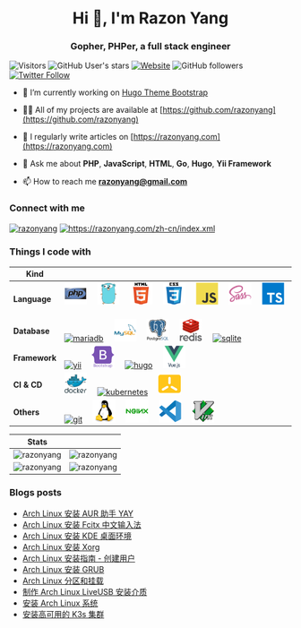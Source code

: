 <h1 align="center">Hi 👋, I'm Razon Yang</h1>
<h3 align="center">Gopher, PHPer, a full stack engineer</h3>

![Visitors](https://komarev.com/ghpvc/?username=razonyang&label=visitors&color=0e75b6&style=flat-square)
![GitHub User's stars](https://img.shields.io/github/stars/razonyang?style=flat-square)
[![Website](https://img.shields.io/website?style=flat-square&url=https%3A%2F%2Frazonyang.com%2F)](https://razonyang.com/)
![GitHub followers](https://img.shields.io/github/followers/razonyang?style=flat-square)
[![Twitter Follow](https://img.shields.io/twitter/follow/razonyang?style=flat-square)](https://twitter.com/razonyang)

- 🔭 I’m currently working on [Hugo Theme Bootstrap](https://github.com/razonyang/hugo-theme-bootstrap)

- 👨‍💻 All of my projects are available at [https://github.com/razonyang](https://github.com/razonyang)

- 📝 I regularly write articles on [https://razonyang.com](https://razonyang.com)

- 💬 Ask me about **PHP**, **JavaScript**, **HTML**, **Go**, **Hugo**, **Yii Framework**

- 📫 How to reach me **razonyang@gmail.com**

<h3 align="left">Connect with me</h3>
<p align="left">
<a href="https://twitter.com/razonyang" target="blank"><img align="center" src="https://raw.githubusercontent.com/rahuldkjain/github-profile-readme-generator/master/src/images/icons/Social/twitter.svg" alt="razonyang" height="30" width="40" /></a>
<a href="/https://razonyang.com/zh-cn/index.xml" target="blank"><img align="center" src="https://raw.githubusercontent.com/rahuldkjain/github-profile-readme-generator/master/src/images/icons/Social/rss.svg" alt="https://razonyang.com/zh-cn/index.xml" height="30" width="40" /></a>
</p>

<h3 align="left">Things I code with</h3>

| Kind | |
|---|---|
| **Language** | <a href="https://www.php.net" target="_blank" rel="noreferrer"><img src="https://raw.githubusercontent.com/devicons/devicon/master/icons/php/php-original.svg" alt="php" width="40" height="40"/></a>&nbsp;&nbsp;&nbsp;&nbsp;&nbsp;<a href="https://golang.org" target="_blank" rel="noreferrer"><img src="https://raw.githubusercontent.com/devicons/devicon/master/icons/go/go-original.svg" alt="go" width="40" height="40"/></a>&nbsp;&nbsp;&nbsp;&nbsp;&nbsp;<a href="https://www.w3.org/html/" target="_blank" rel="noreferrer"><img src="https://raw.githubusercontent.com/devicons/devicon/master/icons/html5/html5-original-wordmark.svg" alt="html5" width="40" height="40"/></a>&nbsp;&nbsp;&nbsp;&nbsp;&nbsp;<a href="https://www.w3schools.com/css/" target="_blank" rel="noreferrer"><img src="https://raw.githubusercontent.com/devicons/devicon/master/icons/css3/css3-original-wordmark.svg" alt="css3" width="40" height="40"/></a>&nbsp;&nbsp;&nbsp;&nbsp;&nbsp;<a href="https://developer.mozilla.org/en-US/docs/Web/JavaScript" target="_blank" rel="noreferrer"><img src="https://raw.githubusercontent.com/devicons/devicon/master/icons/javascript/javascript-original.svg" alt="javascript" width="40" height="40"/></a>&nbsp;&nbsp;&nbsp;&nbsp;&nbsp;<a href="https://sass-lang.com" target="_blank" rel="noreferrer"><img src="https://raw.githubusercontent.com/devicons/devicon/master/icons/sass/sass-original.svg" alt="sass" width="40" height="40"/></a>&nbsp;&nbsp;&nbsp;&nbsp;&nbsp;<a href="https://www.typescriptlang.org/" target="_blank" rel="noreferrer"><img src="https://raw.githubusercontent.com/devicons/devicon/master/icons/typescript/typescript-original.svg" alt="typescript" width="40" height="40"/></a>&nbsp;&nbsp;&nbsp;&nbsp;&nbsp;|
| **Database** | <a href="https://mariadb.org/" target="_blank" rel="noreferrer"><img src="https://www.vectorlogo.zone/logos/mariadb/mariadb-icon.svg" alt="mariadb" width="40" height="40"/></a>&nbsp;&nbsp;&nbsp;&nbsp;&nbsp;<a href="https://www.mysql.com/" target="_blank" rel="noreferrer"><img src="https://raw.githubusercontent.com/devicons/devicon/master/icons/mysql/mysql-original-wordmark.svg" alt="mysql" width="40" height="40"/></a>&nbsp;&nbsp;&nbsp;&nbsp;&nbsp;<a href="https://www.postgresql.org" target="_blank" rel="noreferrer"><img src="https://raw.githubusercontent.com/devicons/devicon/master/icons/postgresql/postgresql-original-wordmark.svg" alt="postgresql" width="40" height="40"/></a>&nbsp;&nbsp;&nbsp;&nbsp;&nbsp;<a href="https://redis.io" target="_blank" rel="noreferrer"><img src="https://raw.githubusercontent.com/devicons/devicon/master/icons/redis/redis-original-wordmark.svg" alt="redis" width="40" height="40"/></a>&nbsp;&nbsp;&nbsp;&nbsp;&nbsp;<a href="https://www.sqlite.org/" target="_blank" rel="noreferrer"><img src="https://www.vectorlogo.zone/logos/sqlite/sqlite-icon.svg" alt="sqlite" width="40" height="40"/></a>
| **Framework** | <a href="https://yiiframework.com/" target="_blank" rel="noreferrer"><img src="https://api.iconify.design/logos-yii.svg" alt="yii" width="40" height="40"/></a>&nbsp;&nbsp;&nbsp;&nbsp;&nbsp;<a href="https://getbootstrap.com" target="_blank" rel="noreferrer"><img src="https://raw.githubusercontent.com/devicons/devicon/master/icons/bootstrap/bootstrap-plain-wordmark.svg" alt="bootstrap" width="40" height="40"/></a>&nbsp;&nbsp;&nbsp;&nbsp;&nbsp;<a href="https://gohugo.io/" target="_blank" rel="noreferrer"><img src="https://api.iconify.design/logos-hugo.svg" alt="hugo" width="40" height="40"/></a>&nbsp;&nbsp;&nbsp;&nbsp;&nbsp;<a href="https://vuejs.org/" target="_blank" rel="noreferrer"><img src="https://raw.githubusercontent.com/devicons/devicon/master/icons/vuejs/vuejs-original-wordmark.svg" alt="vuejs" width="40" height="40"/></a>
| **CI & CD** | <a href="https://www.docker.com/" target="_blank" rel="noreferrer"><img src="https://raw.githubusercontent.com/devicons/devicon/master/icons/docker/docker-original-wordmark.svg" alt="docker" width="40" height="40"/></a>&nbsp;&nbsp;&nbsp;&nbsp;&nbsp;<a href="https://kubernetes.io" target="_blank" rel="noreferrer"><img src="https://www.vectorlogo.zone/logos/kubernetes/kubernetes-icon.svg" alt="kubernetes" width="40" height="40"/></a>&nbsp;&nbsp;&nbsp;&nbsp;&nbsp;<a href="https://k3s.io/" target="_blank" rel="noreferrer"><img src="https://raw.githubusercontent.com/devicons/devicon/master/icons/k3s/k3s-original.svg" alt="k3s" width="40" height="40"/></a>
| **Others** | <a href="https://git-scm.com/" target="_blank" rel="noreferrer"><img src="https://www.vectorlogo.zone/logos/git-scm/git-scm-icon.svg" alt="git" width="40" height="40"/></a>&nbsp;&nbsp;&nbsp;&nbsp;&nbsp;<a href="https://www.linux.org/" target="_blank" rel="noreferrer"><img src="https://raw.githubusercontent.com/devicons/devicon/master/icons/linux/linux-original.svg" alt="linux" width="40" height="40"/></a>&nbsp;&nbsp;&nbsp;&nbsp;&nbsp;<a href="https://www.nginx.com" target="_blank" rel="noreferrer"><img src="https://raw.githubusercontent.com/devicons/devicon/master/icons/nginx/nginx-original.svg" alt="nginx" width="40" height="40"/></a>&nbsp;&nbsp;&nbsp;&nbsp;&nbsp;<a href="https://code.visualstudio.com/" target="_blank" rel="noreferrer"><img src="https://raw.githubusercontent.com/devicons/devicon/master/icons/vscode/vscode-original.svg" alt="vscode" width="40" height="40"/></a>&nbsp;&nbsp;&nbsp;&nbsp;&nbsp;<a href="https://www.vim.org/" target="_blank" rel="noreferrer"><img src="https://raw.githubusercontent.com/devicons/devicon/master/icons/vim/vim-original.svg" alt="vim" width="40" height="40"/></a>

| Stats |  |
|:---:|:---:
| <img height="200" src="https://github-profile-trophy.vercel.app/?username=razonyang&row=2&column=3" alt="razonyang" /> | <img height="200" src="https://github-readme-stats.vercel.app/api?username=razonyang&show_icons=true&locale=en" alt="razonyang" />
| <img height="200" src="https://github-readme-stats.vercel.app/api/top-langs?username=razonyang&show_icons=true&locale=en&layout=compact&langs_count=8" alt="razonyang" /> | <img height="200" src="https://github-readme-streak-stats.herokuapp.com/?user=razonyang&" alt="razonyang" />

### Blogs posts
<!-- BLOGPOSTS:START -->
- [Arch Linux 安装 AUR 助手 YAY](https://razonyang.com/zh-cn/archlinux-guide/yay/)
- [Arch Linux 安装 Fcitx 中文输入法](https://razonyang.com/zh-cn/archlinux-guide/fcitx/)
- [Arch Linux 安装 KDE 桌面环境](https://razonyang.com/zh-cn/archlinux-guide/kde/)
- [Arch Linux 安装 Xorg](https://razonyang.com/zh-cn/archlinux-guide/xorg/)
- [Arch Linux 安装指南 - 创建用户](https://razonyang.com/zh-cn/archlinux-guide/users/)
- [Arch Linux 安装 GRUB](https://razonyang.com/zh-cn/archlinux-guide/grub/)
- [Arch Linux 分区和挂载](https://razonyang.com/zh-cn/archlinux-guide/partition/)
- [制作 Arch Linux LiveUSB 安装介质](https://razonyang.com/zh-cn/archlinux-guide/installation-medium/)
- [安装 Arch Linux 系统](https://razonyang.com/zh-cn/archlinux-guide/installation/)
- [安装高可用的 K3s 集群](https://razonyang.com/zh-cn/k3s/installation/ha/)
<!-- BLOGPOSTS:END -->
